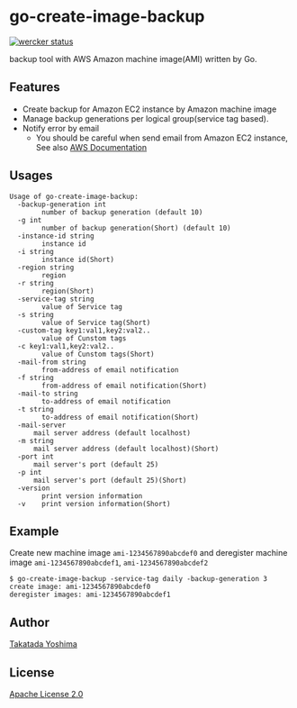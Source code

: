 # go-create-image-backup

[![wercker status](https://app.wercker.com/status/e49ed2149efc24b7a997fd6ee35578bb/s/master "wercker status")](https://app.wercker.com/project/byKey/e49ed2149efc24b7a997fd6ee35578bb)

backup tool with AWS Amazon machine image(AMI) written by Go.

## Features

- Create backup for Amazon EC2 instance by Amazon machine image
- Manage backup generations per logical group(service tag based).
- Notify error by email
    - You should be careful when send email from Amazon EC2 instance, See also [AWS Documentation](https://docs.aws.amazon.com/ses/latest/DeveloperGuide/limits.html#limits-ec2)

## Usages

```
Usage of go-create-image-backup:
  -backup-generation int
    	number of backup generation (default 10)
  -g int
    	number of backup generation(Short) (default 10)
  -instance-id string
    	instance id
  -i string
    	instance id(Short)
  -region string
    	region
  -r string
    	region(Short)
  -service-tag string
    	value of Service tag
  -s string
    	value of Service tag(Short)
  -custom-tag key1:val1,key2:val2..
        value of Cunstom tags
  -c key1:val1,key2:val2..
        value of Cunstom tags(Short)
  -mail-from string
        from-address of email notification
  -f string
        from-address of email notification(Short)
  -mail-to string
        to-address of email notification
  -t string
        to-address of email notification(Short)
  -mail-server
      mail server address (default localhost)
  -m string
      mail server address (default localhost)(Short)
  -port int
      mail server's port (default 25)
  -p int
      mail server's port (default 25)(Short)      
  -version
    	print version information
  -v	print version information(Short)
```

## Example

Create new machine image `ami-1234567890abcdef0` and deregister machine image `ami-1234567890abcdef1`, `ami-1234567890abcdef2` 

```
$ go-create-image-backup -service-tag daily -backup-generation 3
create image: ami-1234567890abcdef0
deregister images: ami-1234567890abcdef1
```

## Author

[Takatada Yoshima](https://github.com/shiimaxx)

## License

[Apache License 2.0](https://github.com/heartbeatsjp/go-create-image-backup/blob/master/LICENSE)
